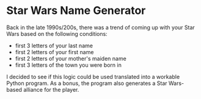 # Star Wars Name Generator

Back in the late 1990s/200s, there was a trend of coming up with your Star Wars based on the following conditions:

- first 3 letters of your last name
- first 2 letters of your first name
- first 2 letters of your mother's maiden name
- first 3 letters of the town you were born in

I decided to see if this logic could be used translated into a workable Python program. As a bonus, the program also generates a Star Wars-based alliance for the player.